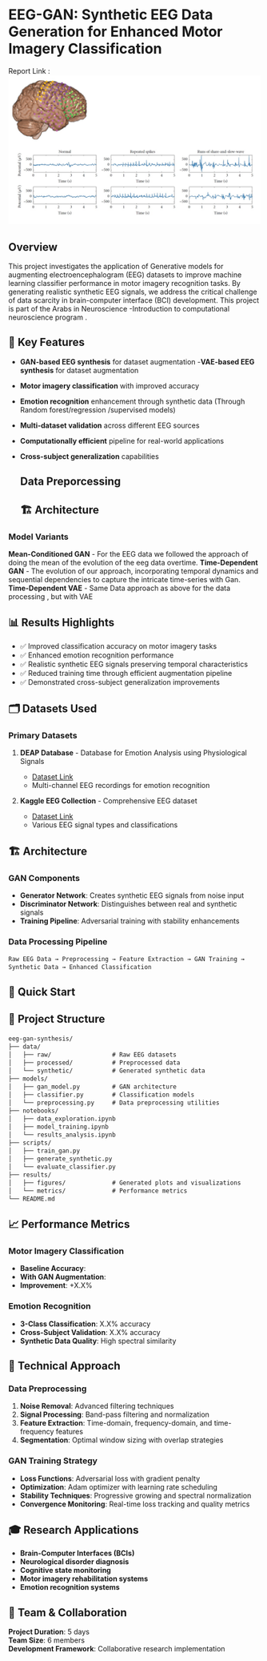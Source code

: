 # EEG-GAN: Synthetic EEG Data Generation for Enhanced Motor Imagery Classification
Report Link :
![EEG Sample](stuff/eeg.jpg)

## Overview

This project investigates the application of Generative models for augmenting electroencephalogram (EEG) datasets to improve machine learning classifier performance in motor imagery recognition tasks. By generating realistic synthetic EEG signals, we address the critical challenge of data scarcity in brain-computer interface (BCI) development.
This project is part of the Arabs in Neuroscience -Introduction to computational neuroscience program .

## 🎯 Key Features

- **GAN-based EEG synthesis** for dataset augmentation
-**VAE-based EEG synthesis** for dataset augmentation
- **Motor imagery classification** with improved accuracy
- **Emotion recognition** enhancement through synthetic data (Through Random forest/regression /supervised models)
- **Multi-dataset validation** across different EEG sources
- **Computationally efficient** pipeline for real-world applications
- **Cross-subject generalization** capabilities
  ## Data Preporcessing
  
  ## 🏗️ Architecture
### Model Variants
**Mean-Conditioned GAN** - For the EEG data we followed the approach of doing the mean of the evolution of the eeg data overtime.
**Time-Dependent GAN** - The evolution of our approach, incorporating temporal dynamics and sequential dependencies to capture the intricate time-series with Gan.
**Time-Dependent VAE** - Same Data approach as above for the data processing , but with VAE



## 📊 Results Highlights

- ✅ Improved classification accuracy on motor imagery tasks
- ✅ Enhanced emotion recognition performance 
- ✅ Realistic synthetic EEG signals preserving temporal characteristics
- ✅ Reduced training time through efficient augmentation pipeline
- ✅ Demonstrated cross-subject generalization improvements

## 🗂️ Datasets Used

### Primary Datasets
1. **DEAP Database** - Database for Emotion Analysis using Physiological Signals
   - [Dataset Link](https://www.eecs.qmul.ac.uk/mmv/datasets/deap/)
   - Multi-channel EEG recordings for emotion recognition

2. **Kaggle EEG Collection** - Comprehensive EEG dataset
   - [Dataset Link](https://www.kaggle.com/datasets/jbouv27/eeg)
   - Various EEG signal types and classifications

## 🏗️ Architecture

### GAN Components
- **Generator Network**: Creates synthetic EEG signals from noise input
- **Discriminator Network**: Distinguishes between real and synthetic signals
- **Training Pipeline**: Adversarial training with stability enhancements

### Data Processing Pipeline
```
Raw EEG Data → Preprocessing → Feature Extraction → GAN Training → Synthetic Data → Enhanced Classification
```

## 🚀 Quick Start





## 📁 Project Structure

```
eeg-gan-synthesis/
├── data/
│   ├── raw/                 # Raw EEG datasets
│   ├── processed/           # Preprocessed data
│   └── synthetic/           # Generated synthetic data
├── models/
│   ├── gan_model.py         # GAN architecture
│   ├── classifier.py        # Classification models
│   └── preprocessing.py     # Data preprocessing utilities
├── notebooks/
│   ├── data_exploration.ipynb
│   ├── model_training.ipynb
│   └── results_analysis.ipynb
├── scripts/
│   ├── train_gan.py
│   ├── generate_synthetic.py
│   └── evaluate_classifier.py
├── results/
│   ├── figures/             # Generated plots and visualizations
│   └── metrics/             # Performance metrics
└── README.md
```

## 📈 Performance Metrics

### Motor Imagery Classification
- **Baseline Accuracy**: 
- **With GAN Augmentation**: 
- **Improvement**: +X.X%

### Emotion Recognition
- **3-Class Classification**: X.X% accuracy
- **Cross-Subject Validation**: X.X% accuracy
- **Synthetic Data Quality**: High spectral similarity

## 🔬 Technical Approach

### Data Preprocessing
1. **Noise Removal**: Advanced filtering techniques
2. **Signal Processing**: Band-pass filtering and normalization
3. **Feature Extraction**: Time-domain, frequency-domain, and time-frequency features
4. **Segmentation**: Optimal window sizing with overlap strategies

### GAN Training Strategy
- **Loss Functions**: Adversarial loss with gradient penalty
- **Optimization**: Adam optimizer with learning rate scheduling
- **Stability Techniques**: Progressive growing and spectral normalization
- **Convergence Monitoring**: Real-time loss tracking and quality metrics

## 🎓 Research Applications

- **Brain-Computer Interfaces (BCIs)**
- **Neurological disorder diagnosis**
- **Cognitive state monitoring**
- **Motor imagery rehabilitation systems**
- **Emotion recognition systems**

## 👥 Team & Collaboration

**Project Duration**: 5 days  
**Team Size**: 6 members  
**Development Framework**: Collaborative research implementation





